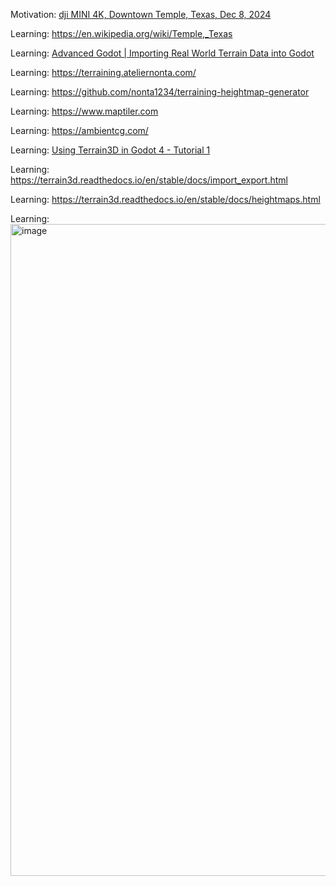 Motivation: [dji MINI 4K, Downtown Temple, Texas, Dec 8, 2024](https://www.youtube.com/watch?v=huCuSM_imC8)

Learning: https://en.wikipedia.org/wiki/Temple,_Texas

Learning: [Advanced Godot | Importing Real World Terrain Data into Godot](https://www.youtube.com/watch?v=NSY0PyT0Z-g)

Learning: https://terraining.ateliernonta.com/

Learning: https://github.com/nonta1234/terraining-heightmap-generator

Learning: https://www.maptiler.com

Learning: https://ambientcg.com/

Learning: [Using Terrain3D in Godot 4 - Tutorial 1](https://www.youtube.com/watch?v=oV8c9alXVwU)

Learning: https://terrain3d.readthedocs.io/en/stable/docs/import_export.html

Learning: https://terrain3d.readthedocs.io/en/stable/docs/heightmaps.html

Learning: <img width="1077" height="1043" alt="image" src="https://github.com/user-attachments/assets/9b364e31-1130-426f-a9d1-25357b22831f" />
